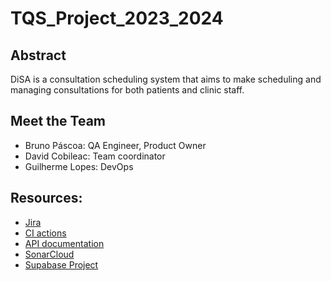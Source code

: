 # TQS_Project_2023_2024

## Abstract

DiSA is a consultation scheduling system that aims to make scheduling and managing consultations for both patients and clinic staff.

## Meet the Team

* Bruno Páscoa: QA Engineer, Product Owner
* David Cobileac: Team coordinator
* Guilherme Lopes: DevOps

## Resources:

* [Jira](https://ua-team-udwz6g7n.atlassian.net/jira/software/projects/KAN/boards/1/)
* [CI actions](https://github.com/ApolloCareTQS/TQS_Project_2023_2024/actions/workflows/sonarCloud.yml)
* [API documentation](https://app.swaggerhub.com/apis-docs/cobileacd/ApolloCareApi/v0)
* [SonarCloud](https://sonarcloud.io/project/pull_requests_list?id=apollocare_apollocare)
* [Supabase Project](https://supabase.com/dashboard/project/chtbcsjwbnsgzttmsplj)
